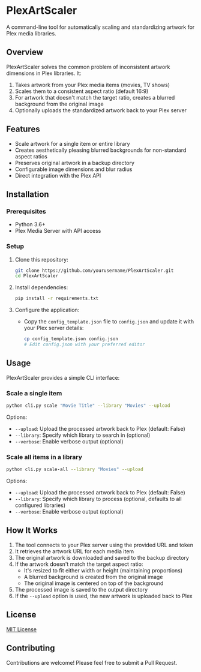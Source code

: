 # PlexArtScaler

A command-line tool for automatically scaling and standardizing artwork for Plex media libraries.

## Overview

PlexArtScaler solves the common problem of inconsistent artwork dimensions in Plex libraries. It:

1. Takes artwork from your Plex media items (movies, TV shows)
2. Scales them to a consistent aspect ratio (default 16:9)
3. For artwork that doesn't match the target ratio, creates a blurred background from the original image
4. Optionally uploads the standardized artwork back to your Plex server

## Features

- Scale artwork for a single item or entire library
- Creates aesthetically pleasing blurred backgrounds for non-standard aspect ratios
- Preserves original artwork in a backup directory
- Configurable image dimensions and blur radius
- Direct integration with the Plex API

## Installation

### Prerequisites

- Python 3.6+
- Plex Media Server with API access

### Setup

1. Clone this repository:
   ```bash
   git clone https://github.com/yourusername/PlexArtScaler.git
   cd PlexArtScaler
   ```

2. Install dependencies:
   ```bash
   pip install -r requirements.txt
   ```

3. Configure the application:
   - Copy the `config_template.json` file to `config.json` and update it with your Plex server details:
     ```bash
     cp config_template.json config.json
     # Edit config.json with your preferred editor
     ```

## Usage

PlexArtScaler provides a simple CLI interface:

### Scale a single item

```bash
python cli.py scale "Movie Title" --library "Movies" --upload
```

Options:
- `--upload`: Upload the processed artwork back to Plex (default: False)
- `--library`: Specify which library to search in (optional)
- `--verbose`: Enable verbose output (optional)

### Scale all items in a library

```bash
python cli.py scale-all --library "Movies" --upload
```

Options:
- `--upload`: Upload the processed artwork back to Plex (default: False)
- `--library`: Specify which library to process (optional, defaults to all configured libraries)
- `--verbose`: Enable verbose output (optional)

## How It Works

1. The tool connects to your Plex server using the provided URL and token
2. It retrieves the artwork URL for each media item
3. The original artwork is downloaded and saved to the backup directory
4. If the artwork doesn't match the target aspect ratio:
   - It's resized to fit either width or height (maintaining proportions)
   - A blurred background is created from the original image
   - The original image is centered on top of the background
5. The processed image is saved to the output directory
6. If the `--upload` option is used, the new artwork is uploaded back to Plex

## License

[MIT License](LICENSE)

## Contributing

Contributions are welcome! Please feel free to submit a Pull Request.
